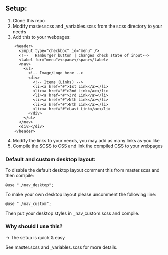 ## Setup:

1. Clone this repo
2. Modify master.scss and _variables.scss from the scss directory to your needs
3. Add this to your webpages:
```
    <header>
      <input type="checkbox" id="menu" />
      <!--   Hamburger button | Changes check state of input-->
      <label for="menu"><span></span></label>
      <nav>
        <ul>
          <!-- Image/Logo here -->
          <div>
            <!-- Items (Links) -->
            <li><a href="#">1st Link</a></li>
            <li><a href="#">2nd Link</a></li>
            <li><a href="#">3rd Link</a></li>
            <li><a href="#">Nth Link</a></li>
            <li><a href="#">Nth Link</a></li>
            <li><a href="#">Last Link</a></li>
          </div>
        </ul>
      </nav>
      <div></div>
    </header>
```
4. Modify the links to your needs, you may add as many links as you like
6. Compile the SCSS to CSS and link the compiled CSS to your webpages

### Default and custom desktop layout:

To disable the default desktop layout comment this from master.scss and then compile:

    @use "./nav_desktop";

To make your own desktop layout please uncomment the following line:

    @use "./nav_custom";

Then put your desktop styles in _nav_custom.scss and compile.

### Why should I use this?

→ The setup is quick & easy

See master.scss and _variables.scss for more details.
